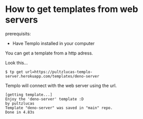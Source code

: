 # How to get templates from web servers

prerequisits:
- Have Templo installed in your computer

You can get a template from a http adress.

Look this...

````console
$ tp get url=https://pultzlucas-templo-server.herokuapp.com/templates/deno-server
````

Templo will connect with the web server using the url.

````
[getting template...]
Enjoy the 'deno-server' template :D
by pultzlucas
Template "deno-server" was saved in "main" repo.
Done in 4.83s
````


